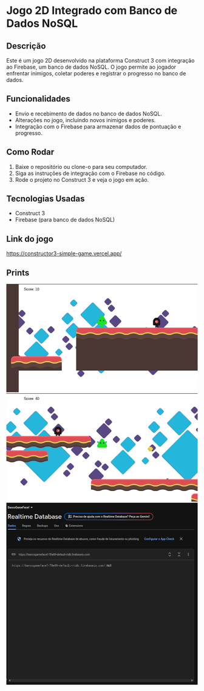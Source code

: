 # Jogo 2D Integrado com Banco de Dados NoSQL

## Descrição
Este é um jogo 2D desenvolvido na plataforma Construct 3 com integração ao Firebase, um banco de dados NoSQL. O jogo permite ao jogador enfrentar inimigos, coletar poderes e registrar o progresso no banco de dados.

## Funcionalidades
- Envio e recebimento de dados no banco de dados NoSQL.
- Alterações no jogo, incluindo novos inimigos e poderes.
- Integração com o Firebase para armazenar dados de pontuação e progresso.

## Como Rodar
1. Baixe o repositório ou clone-o para seu computador.
2. Siga as instruções de integração com o Firebase no código.
3. Rode o projeto no Construct 3 e veja o jogo em ação.

## Tecnologias Usadas
- Construct 3
- Firebase (para banco de dados NoSQL)

## Link do jogo
https://constructor3-simple-game.vercel.app/

## Prints
![Imagem do Jogo](https://github.com/EderJrDev/constructor3-simple-game/blob/main/prints/img-1.png)
![Imagem do Jogo](https://github.com/EderJrDev/constructor3-simple-game/blob/main/prints/img-2.png)
![Imagem do DB](https://github.com/EderJrDev/constructor3-simple-game/blob/main/prints/db.png)
